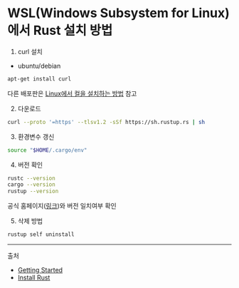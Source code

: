 # WSL(Windows Subsystem for Linux)에서 Rust 설치 방법

1. curl 설치

- ubuntu/debian

```bash
apt-get install curl
```

다른 배포판은 [Linux에서 컬을 설치하는 방법](https://ko.linux-console.net/?p=549) 참고

2. 다운로드

```bash
curl --proto '=https' --tlsv1.2 -sSf https://sh.rustup.rs | sh
```

3. 환경변수 갱신

```bash
source "$HOME/.cargo/env"
```

4. 버전 확인

```bash
rustc --version
cargo --version
rustup --version
```

공식 홈페이지([링크](https://www.rust-lang.org/))와 버전 일치여부 확인

5. 삭제 방법

```bash
rustup self uninstall
```

---

출처
- [Getting Started](https://www.rust-lang.org/learn/get-started)
- [Install Rust](https://www.rust-lang.org/tools/install)